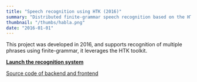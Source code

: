 ```yaml
---
title: "Speech recognition using HTK (2016)"
summary: "Distributed finite-grammar speech recognition based on the HTK toolkit. Developed as a final project for an university class. Uses JSRecorder and Web Audio API to capture microphone audio from the computer."
thumbnail: "/thumbs/habla.png"
date: "2016-01-01"
---
```


This project was developed in 2016, and supports recognition of multiple phrases using finite-grammar, it leverages the HTK toolkit.

**[Launch the recognition system](https://habla.gzalo.com)**

[Source code of backend and frontend](https://github.com/gzalo/habla.gzalo.com)